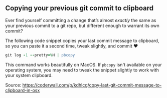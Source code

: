 ## Copying your previous git commit to clipboard

Ever find yourself committing a change that’s almost *exactly* the same as your previous commit to a git repo, but different enough to warrant its own commit?  

The following code snippet copies your last commit message to clipboard, so you can paste it a second time, tweak slightly, and commit :heart:

```ruby
git log -1 --pretty=%H | pbcopy
```

This command works beautifully on MacOS. If `pbcopy` isn't available on your operating system, you may need to tweak the snippet slightly to work with your system clipboard.

Source: https://coderwall.com/p/kdhlcg/copy-last-git-commit-message-to-clipboard-in-osx
